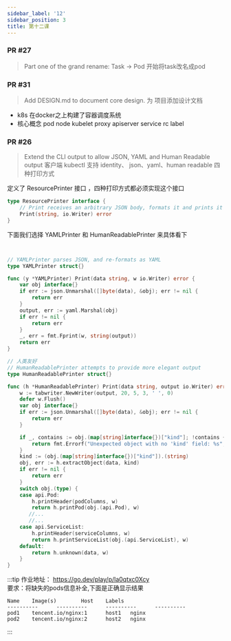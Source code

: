 ```yaml
---
sidebar_label: '12'
sidebar_position: 3
title: 第十二课
---
```


### PR #27
> Part one of the grand rename: Task -> Pod 开始将task改名成pod

### PR #31
> Add DESIGN.md to document core design. 为 项目添加设计文档

- k8s 在docker之上构建了容器调度系统
- 核心概念 pod node kubelet proxy apiserver service rc label

### PR #26
> Extend the CLI output to allow JSON, YAML and Human Readable output 客户端 kubectl 支持 identity、 json、yaml、human readable 四种打印方式

定义了 ResourcePrinter 接口 ，四种打印方式都必须实现这个接口
```go
type ResourcePrinter interface {
	// Print receives an arbitrary JSON body, formats it and prints it to a writer
	Print(string, io.Writer) error
}
```

下面我们选择 YAMLPrinter 和 HumanReadablePrinter 来具体看下
```go


// YAMLPrinter parses JSON, and re-formats as YAML
type YAMLPrinter struct{}

func (y *YAMLPrinter) Print(data string, w io.Writer) error {
	var obj interface{}
	if err := json.Unmarshal([]byte(data), &obj); err != nil {
		return err
	}
	output, err := yaml.Marshal(obj)
	if err != nil {
		return err
	}
	_, err = fmt.Fprint(w, string(output))
	return err
}

// 人类友好
// HumanReadablePrinter attempts to provide more elegant output
type HumanReadablePrinter struct{}

func (h *HumanReadablePrinter) Print(data string, output io.Writer) error {
	w := tabwriter.NewWriter(output, 20, 5, 3, ' ', 0)
	defer w.Flush()
	var obj interface{}
	if err := json.Unmarshal([]byte(data), &obj); err != nil {
		return err
	}

	if _, contains := obj.(map[string]interface{})["kind"]; !contains {
		return fmt.Errorf("Unexpected object with no 'kind' field: %s", data)
	}
	kind := (obj.(map[string]interface{})["kind"]).(string)
	obj, err := h.extractObject(data, kind)
	if err != nil {
		return err
	}
	switch obj.(type) {
	case api.Pod:
		h.printHeader(podColumns, w)
		return h.printPod(obj.(api.Pod), w)
       //...
       //...
	case api.ServiceList:
		h.printHeader(serviceColumns, w)
		return h.printServiceList(obj.(api.ServiceList), w)
	default:
		return h.unknown(data, w)
	}
}
```

:::tip
作业地址：  https://go.dev/play/p/la0qtxc0Xcy  
要求：将缺失的pods信息补全,下面是正确显示结果
```shell
Name    Image(s)        Host    Labels
----------      ----------      ----------      ----------
pod1    tencent.io/nginx:1      host1   nginx
pod2    tencent.io/nginx:2      host2   nginx

```
:::
